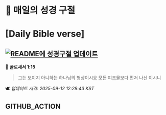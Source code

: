 # 🙏 매일의 성경 구절
# [Daily Bible verse]
## [![README에 성경구절 업데이트](https://github.com/DONGSUKA/first_test/actions/workflows/update-readme-bible.yml/badge.svg)](https://github.com/DONGSUKA/first_test/actions/workflows/update-readme-bible.yml)
<!-- START_BIBLE_VERSE -->
📖 **골로새서 1:15**
> 그는 보이지 아니하는 하나님의 형상이시요 모든 피조물보다 먼저 나신 이시니

🕊️ _업데이트 시각: 2025-09-12 12:28:43 KST_
  <!-- END_BIBLE_VERSE -->
## GITHUB_ACTION
